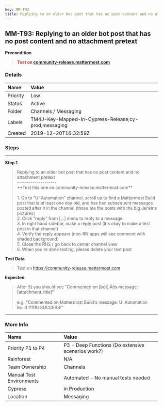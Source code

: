 ```yaml
---
key: MM-T93
title: Replying to an older bot post that has no post content and no attachment pretext
---
```


## MM-T93: Replying to an older bot post that has no post content and no attachment pretext

**Precondition**

> <article><strong><span style="color: rgb(184, 49, 47);">Test on</span>&nbsp;</strong><a href="https://community-release.mattermost.com/"><strong>community-release.mattermost.com</strong></a></article>

### Details

| Name     | Value                                                |
| :------- | :--------------------------------------------------- |
| Priority | Low                                                  |
| Status   | Active                                               |
| Folder   | Channels / Messaging                                 |
| Labels   | TM4J-Key-Mapped-In-Cypress-Release,cy-prod,messaging |
| Created  | 2019-12-20T16:32:59Z                                 |

### Steps

<hr/>

**Step 1**

> <article>Replying to an older bot post that has no post content and no attachment pretext<br />--------------------<br />**Test this one on community-release.mattermost.com**<br /><br />1. Go to &quot;UI Automation&quot; channel, scroll up to find a Mattermost Build post that is at least one day old, and has had subsequent messages posted after it in the channel (those are the posts with the big Jenkins pictures)<br />2. Click &quot;reply&quot; from [...] menu to reply to a message <br />3. In right hand sidebar, make a reply post (it's okay to make a test post in that channel)<br />4. Verify the reply appears (non-RN apps will see comment with shaded background)<br />5. Close the RHS / go back to center channel view<br />6. When you're done testing, please delete your test post</article>

**Test Data**

> <article>Test on <a href="https://community-release.mattermost.com" rel="noopener noreferrer" target="_blank">https://community-release.mattermost.com</a></article>

**Expected**

> <article>After 5) you should see &quot;Commented on [bot]&sbquo;&Auml;&ocirc;s message: [attachment_title]&quot;<br /><br />e.g. &quot;Commented on Mattermost Build's message: UI Automation Build #1110 SUCCESS!&quot;</article>

<hr/>

### More Info

| Name                     | Value                                              |
| :----------------------- | :------------------------------------------------- |
| Priority P1 to P4        | P3 - Deep Functions (Do extensive scenarios work?) |
| Rainforest               | N/A                                                |
| Team Ownership           | Channels                                           |
| Manual Test Environments | Automated - No manual tests needed                 |
| Cypress                  | in Production                                      |
| Location                 | Messaging                                          |
